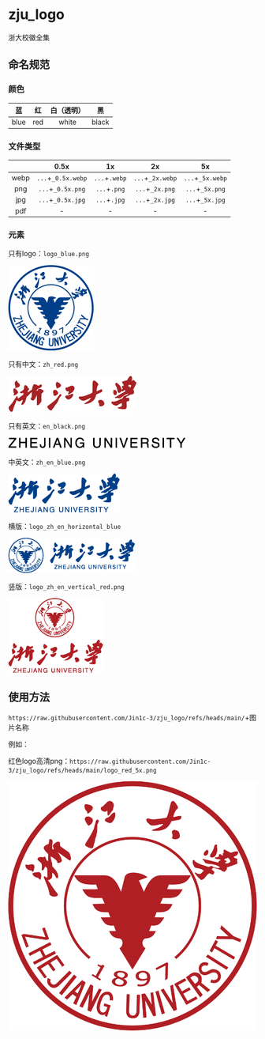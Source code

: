# zju_logo

浙大校徽全集

## 命名规范

### 颜色

|蓝|红|白（透明）|黑|
|:---:|:---:|:---:|:---:|
|blue|red|white|black|

### 文件类型

||0.5x|1x|2x|5x|
|:---:|:---:|:---:|:---:|:---:|
|webp|`...`+`_0.5x.webp`|`...`+`.webp`|`...`+`_2x.webp`|`...`+`_5x.webp`|
|png|`...`+`_0.5x.png`|`...`+`.png`|`...`+`_2x.png`|`...`+`_5x.png`|
|jpg|`...`+`_0.5x.jpg`|`...`+`.jpg`|`...`+`_2x.jpg`|`...`+`_5x.jpg`|
|pdf|-|-|-|-|

### 元素

只有logo：`logo_blue.png`

![logo_blue.png](logo_blue.png)

只有中文：`zh_red.png`

![zh_red.png](zh_red.png)

只有英文：`en_black.png`

![en_black.png](en_black.png)

中英文：`zh_en_blue.png`

![zh_en_blue.png](zh_en_blue.png)

横版：`logo_zh_en_horizontal_blue`

![logo_zh_en_horizontal_blue](logo_zh_en_horizontal_blue.png)

竖版：`logo_zh_en_vertical_red.png`

![logo_zh_en_vertical_red.png](logo_zh_en_vertical_red.png)

## 使用方法

`https://raw.githubusercontent.com/Jin1c-3/zju_logo/refs/heads/main/`+图片名称

例如：

红色logo高清png：`https://raw.githubusercontent.com/Jin1c-3/zju_logo/refs/heads/main/logo_red_5x.png`

![红色logo高清png](https://raw.githubusercontent.com/Jin1c-3/zju_logo/refs/heads/main/logo_red_5x.png)
